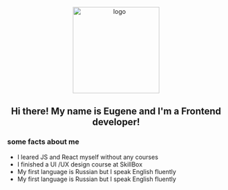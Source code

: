 <p align="center">
  <img src="https://i.ibb.co/fQvjjs1/logo.png" alt="logo" width="200" align="center"></img>
</p>

<h2 align="center">Hi there! My name is Eugene and I'm a Frontend developer!</h2>

<h3>some facts about me</h3>
<ul>
  <li>I leared JS and React myself without any courses</li>
  <li>I finished a UI /UX design course at SkillBox</li>
  <li>My first language is Russian but I speak English fluently</li>
  <li>My first language is Russian but I speak English fluently</li>
</ul>
